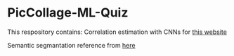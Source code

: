 # PicCollage-ML-Quiz


This respository contains:
  Correlation estimation with CNNs for [this website](http://guessthecorrelation.com/)
  
  Semantic segmantation reference from [here](https://github.com/juntang-zhuang/ShelfNet)
